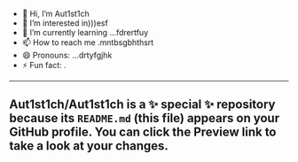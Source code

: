 - 👋 Hi, I’m Aut1st1ch 
- 👀 I’m interested in)))esf
- 🌱 I’m currently learning ...fdrertfuy
- 📫 How to reach me .mntbsgbhthsrt
- 😄 Pronouns: ...drtyfgjhk
- ⚡ Fun fact: .
---
Aut1st1ch/Aut1st1ch is a ✨ special ✨ repository because its `README.md` (this file) appears on your GitHub profile.
You can click the Preview link to take a look at your changes.
---
